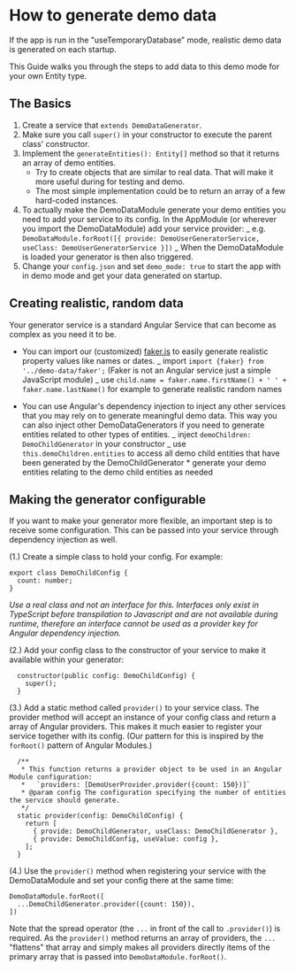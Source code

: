 # How to generate demo data

If the app is run in the "useTemporaryDatabase" mode, realistic demo data is generated on each startup.

This Guide walks you through the steps to add data to this demo mode for your own Entity type.

## The Basics

1. Create a service that `extends DemoDataGenerator`.
1. Make sure you call `super()` in your constructor to execute the parent class' constructor.
1. Implement the `generateEntities(): Entity[]` method so that it returns an array of demo entities.
   - Try to create objects that are similar to real data. That will make it more useful during for testing and demo.
   - The most simple implementation could be to return an array of a few hard-coded instances.
1. To actually make the DemoDataModule generate your demo entities you need to add your service to its config.
   In the AppModule (or wherever you import the DemoDataModule) add your service provider:
   _ e.g. `DemoDataModule.forRoot([{ provide: DemoUserGeneratorService, useClass: DemoUserGeneratorService }])`
   _ When the DemoDataModule is loaded your generator is then also triggered.
1. Change your `config.json` and set `demo_mode: true` to start the app with in demo mode
   and get your data generated on startup.

## Creating realistic, random data

Your generator service is a standard Angular Service that can become as complex as you need it to be.

- You can import our (customized) [faker.js](https://github.com/marak/Faker.js/)
  to easily generate realistic property values like names or dates.
  _ import `import {faker} from '../demo-data/faker';` (Faker is not an Angular service just a simple JavaScript module)
  _ use `child.name = faker.name.firstName() + ' ' + faker.name.lastName()` for example to generate realistic random names

- You can use Angular's dependency injection to inject any other services that you may rely on to generate meaningful demo data.
  This way you can also inject other DemoDataGenerators if you need to generate entities related to other types of entities.
  _ inject `demoChildren: DemoChildGenerator` in your constructor
  _ use `this.demoChildren.entities` to access all demo child entities that have been generated by the DemoChildGenerator \* generate your demo entities relating to the demo child entities as needed

## Making the generator configurable

If you want to make your generator more flexible, an important step is to receive some configuration.
This can be passed into your service through dependency injection as well.

(1.) Create a simple class to hold your config.
For example:

```
export class DemoChildConfig {
  count: number;
}
```

_Use a real class and not an interface for this.
Interfaces only exist in TypeScript before transpilation to Javascript and are not available during runtime,
therefore an interface cannot be used as a provider key for Angular dependency injection._

(2.) Add your config class to the constructor of your service to make it available within your generator:

```
  constructor(public config: DemoChildConfig) {
    super();
  }
```

(3.) Add a static method called `provider()` to your service class.
The provider method will accept an instance of your config class and return a array of Angular providers.
This makes it much easier to register your service together with its config.
(Our pattern for this is inspired by the `forRoot()` pattern of Angular Modules.)

```
  /**
   * This function returns a provider object to be used in an Angular Module configuration:
   *   `providers: [DemoUserProvider.provider({count: 150})]`
   * @param config The configuration specifying the number of entities the service should generate.
   */
  static provider(config: DemoChildConfig) {
    return [
      { provide: DemoChildGenerator, useClass: DemoChildGenerator },
      { provide: DemoChildConfig, useValue: config },
    ];
  }
```

(4.) Use the `provider()` method when registering your service with the DemoDataModule
and set your config there at the same time:

```
DemoDataModule.forRoot([
  ...DemoChildGenerator.provider({count: 150}),
])
```

Note that the spread operator (the `...` in front of the call to `.provider()`) is required.
As the `provider()` method returns an array of providers, the `...` "flattens" that array
and simply makes all providers directly items of the primary array that is passed into `DemoDataModule.forRoot()`.
